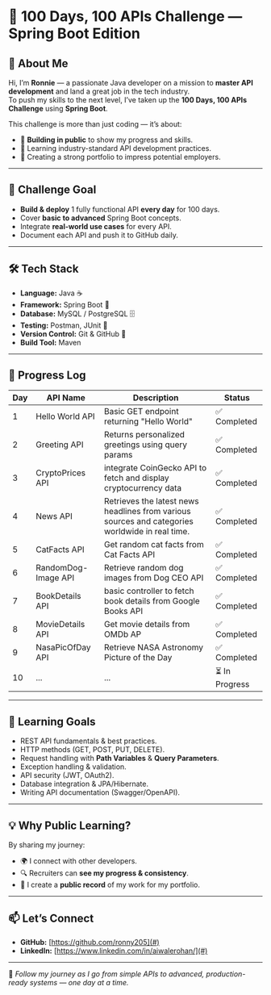 # 🚀 100 Days, 100 APIs Challenge — Spring Boot Edition

## 👋 About Me

Hi, I’m **Ronnie** — a passionate Java developer on a mission to **master API development** and land a great job in the tech industry.  
To push my skills to the next level, I’ve taken up the **100 Days, 100 APIs Challenge** using **Spring Boot**.

This challenge is more than just coding — it’s about:

- 📢 **Building in public** to show my progress and skills.
- 🧠 Learning industry-standard API development practices.
- 💼 Creating a strong portfolio to impress potential employers.

---

## 🎯 Challenge Goal

- **Build & deploy** 1 fully functional API **every day** for 100 days.
- Cover **basic to advanced** Spring Boot concepts.
- Integrate **real-world use cases** for every API.
- Document each API and push it to GitHub daily.

---

## 🛠 Tech Stack

- **Language:** Java ☕
- **Framework:** Spring Boot 🌿
- **Database:** MySQL / PostgreSQL 🗄
- **Testing:** Postman, JUnit 🧪
- **Version Control:** Git & GitHub 🐙
- **Build Tool:** Maven

---

## 📅 Progress Log

| Day | API Name            | Description                                                                                     | Status         |
| --- | ------------------- | ----------------------------------------------------------------------------------------------- | -------------- |
| 1   | Hello World API     | Basic GET endpoint returning "Hello World"                                                      | ✅ Completed   |
| 2   | Greeting API        | Returns personalized greetings using query params                                               | ✅ Completed   |
| 3   | CryptoPrices API    | integrate CoinGecko API to fetch and display cryptocurrency data                                | ✅ Completed   |
| 4   | News API            | Retrieves the latest news headlines from various sources and categories worldwide in real time. | ✅ Completed   |
| 5   | CatFacts API        | Get random cat facts from Cat Facts API                                                         | ✅ Completed   |
| 6   | RandomDog-Image API | Retrieve random dog images from Dog CEO API                                                     | ✅ Completed   |
| 7   | BookDetails API     | basic controller to fetch book details from Google Books API                                    | ✅ Completed   |
| 8   | MovieDetails API    | Get movie details from OMDb AP                                                                  | ✅ Completed   |
| 9   | NasaPicOfDay API    | Retrieve NASA Astronomy Picture of the Day                                                      | ✅ Completed   |
| 10  | ...                 | ...                                                                                             | ⏳ In Progress |

---

## 📖 Learning Goals

- REST API fundamentals & best practices.
- HTTP methods (GET, POST, PUT, DELETE).
- Request handling with **Path Variables** & **Query Parameters**.
- Exception handling & validation.
- API security (JWT, OAuth2).
- Database integration & JPA/Hibernate.
- Writing API documentation (Swagger/OpenAPI).

---

## 💡 Why Public Learning?

By sharing my journey:

- 🌍 I connect with other developers.
- 🔍 Recruiters can **see my progress & consistency**.
- 📂 I create a **public record** of my work for my portfolio.

---

## 📫 Let’s Connect

- **GitHub:** [https://github.com/ronny205](#)
- **LinkedIn:** [https://www.linkedin.com/in/aiwalerohan/](#)

---

💪 _Follow my journey as I go from simple APIs to advanced, production-ready systems — one day at a time._

